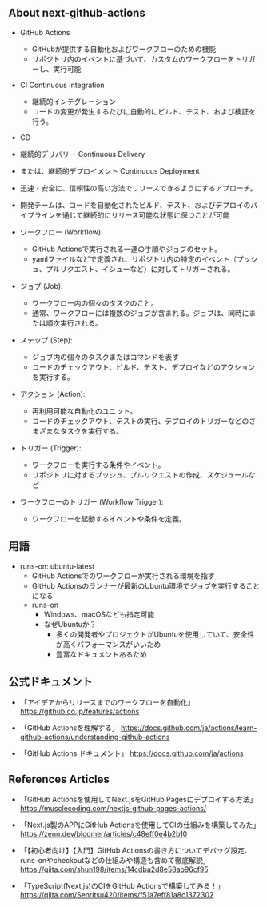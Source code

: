 
## About next-github-actions
- GitHub Actions
  - GitHubが提供する自動化およびワークフローのための機能
  - リポジトリ内のイベントに基づいて、カスタムのワークフローをトリガーし、実行可能

- CI Continuous Integration
  - 継続的インテグレーション 
  - コードの変更が発生するたびに自動的にビルド、テスト、および検証を行う。

- CD
 - 継続的デリバリー Continuous Delivery
 - または、継続的デプロイメント Continuous Deployment
 - 迅速・安全に、信頼性の高い方法でリリースできるようにするアプローチ。
 - 開発チームは、コードを自動化されたビルド、テスト、およびデプロイのパイプラインを通じて継続的にリリース可能な状態に保つことが可能

- ワークフロー (Workflow):
  - GitHub Actionsで実行される一連の手順やジョブのセット。
  - yamlファイルなどで定義され、リポジトリ内の特定のイベント（プッシュ、プルリクエスト、イシューなど）に対してトリガーされる。

- ジョブ (Job):
  - ワークフロー内の個々のタスクのこと。
  - 通常、ワークフローには複数のジョブが含まれる。ジョブは、同時にまたは順次実行される。

- ステップ (Step):
  - ジョブ内の個々のタスクまたはコマンドを表す
  - コードのチェックアウト、ビルド、テスト、デプロイなどのアクションを実行する。

- アクション (Action):
  - 再利用可能な自動化のユニット。
  - コードのチェックアウト、テストの実行、デプロイのトリガーなどのさまざまなタスクを実行する。

- トリガー (Trigger):
  - ワークフローを実行する条件やイベント。
  - リポジトリに対するプッシュ、プルリクエストの作成、スケジュールなど

- ワークフローのトリガー (Workflow Trigger):
  - ワークフローを起動するイベントや条件を定義。

## 用語
- runs-on: ubuntu-latest
  - GitHub Actionsでのワークフローが実行される環境を指す
  - GitHub Actionsのランナーが最新のUbuntu環境でジョブを実行することになる
  - runs-on
    - Windows、macOSなども指定可能
    - なぜUbuntuか？
      - 多くの開発者やプロジェクトがUbuntuを使用していて、安全性が高くパフォーマンスがいいため
      - 豊富なドキュメントあるため

## 公式ドキュメント
- 「アイデアからリリースまでのワークフローを自動化」
  https://github.co.jp/features/actions

- 「GitHub Actionsを理解する」
   https://docs.github.com/ja/actions/learn-github-actions/understanding-github-actions

- 「GitHub Actions ドキュメント」
   https://docs.github.com/ja/actions

## References Articles
- 「GitHub Actionsを使用してNext.jsをGitHub Pagesにデプロイする方法」
https://musclecoding.com/nextjs-github-pages-actions/

- 「Next.js製のAPPにGitHub Actionsを使用してCIの仕組みを構築してみた」
https://zenn.dev/bloomer/articles/c48eff0e4b2b10

- 「【初心者向け】【入門】GitHub Actionsの書き方についてデバッグ設定、runs-onやcheckoutなどの仕組みや構造も含めて徹底解説」
https://qiita.com/shun198/items/14cdba2d8e58ab96cf95

- 「TypeScript(Next.js)のCIをGitHub Actionsで構築してみる！」
https://qiita.com/Senritsu420/items/f51a7eff81a8c1372302


